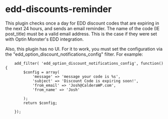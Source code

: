 # edd-discounts-reminder

This plugin checks once a day for EDD discount codes that are expiring in the next 24 hours, and sends an email reminder. The name of the code (IE post_title) must be a valid email address. This is the case if they were set with Optin Monster's EDD integration.

Also, this plugin has no UI. For it to work, you must set the configuration via the "edd_option_discount_notifications_config" filter. For example:

```
    add_filter( 'edd_option_discount_notifications_config', function() {
        $config = array(
        	'message' => 'message your code is %s',
        	'subject' => 'Discount Code is expiring soon!',
        	'from_email' => 'Josh@CalderaWP.com',
        	'from_name' => 'Josh'
        
        );
        return $config;
        
    });
```
   

